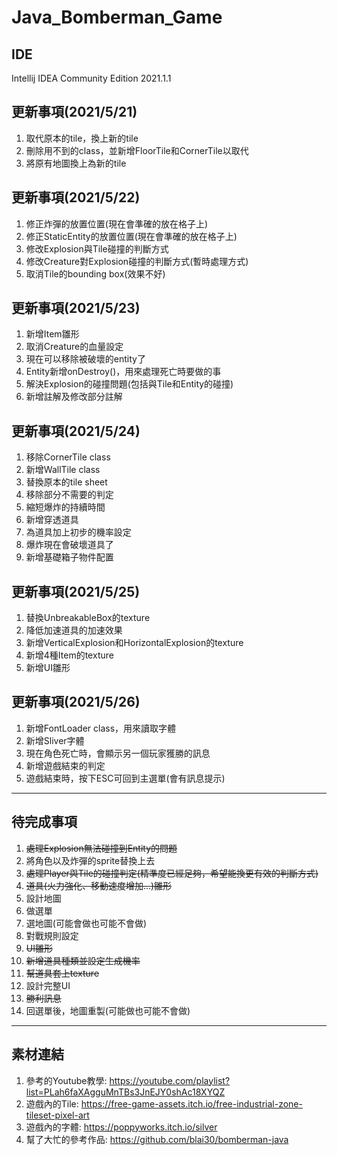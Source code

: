 # Java_Bomberman_Game

## IDE
Intellij IDEA Community Edition 2021.1.1

## 更新事項(2021/5/21)
1. 取代原本的tile，換上新的tile
2. 刪除用不到的class，並新增FloorTile和CornerTile以取代
3. 將原有地圖換上為新的tile

## 更新事項(2021/5/22)
1. 修正炸彈的放置位置(現在會準確的放在格子上)
2. 修正StaticEntity的放置位置(現在會準確的放在格子上)
3. 修改Explosion與Tile碰撞的判斷方式
4. 修改Creature對Explosion碰撞的判斷方式(暫時處理方式)
5. 取消Tile的bounding box(效果不好)

## 更新事項(2021/5/23)
1. 新增Item雛形
2. 取消Creature的血量設定
3. 現在可以移除被破壞的entity了
4. Entity新增onDestroy()，用來處理死亡時要做的事
5. 解決Explosion的碰撞問題(包括與Tile和Entity的碰撞)
6. 新增註解及修改部分註解

## 更新事項(2021/5/24)
1. 移除CornerTile class
2. 新增WallTile class
3. 替換原本的tile sheet
4. 移除部分不需要的判定
5. 縮短爆炸的持續時間
6. 新增穿透道具
7. 為道具加上初步的機率設定
8. 爆炸現在會破壞道具了
9. 新增基礎箱子物件配置

## 更新事項(2021/5/25)
1. 替換UnbreakableBox的texture
2. 降低加速道具的加速效果
3. 新增VerticalExplosion和HorizontalExplosion的texture
4. 新增4種Item的texture
5. 新增UI雛形

## 更新事項(2021/5/26)
1. 新增FontLoader class，用來讀取字體
2. 新增Sliver字體
3. 現在角色死亡時，會顯示另一個玩家獲勝的訊息
4. 新增遊戲結束的判定
5. 遊戲結束時，按下ESC可回到主選單(會有訊息提示)

---

## 待完成事項
1. ~~處理Explosion無法碰撞到Entity的問題~~
2. 將角色以及炸彈的sprite替換上去
3. ~~處理Player與Tile的碰撞判定(精準度已經足夠，希望能換更有效的判斷方式)~~
4. ~~道具(火力強化、移動速度增加...)雛形~~
5. 設計地圖
6. 做選單
7. 選地圖(可能會做也可能不會做)
8. 對戰規則設定 
9. ~~UI雛形~~
10. ~~新增道具種類並設定生成機率~~
11. ~~幫道具套上texture~~
12. 設計完整UI
13. ~~勝利訊息~~
14. 回選單後，地圖重製(可能做也可能不會做)

---

## 素材連結
1. 參考的Youtube教學:
https://youtube.com/playlist?list=PLah6faXAgguMnTBs3JnEJY0shAc18XYQZ
2. 遊戲內的Tile:
https://free-game-assets.itch.io/free-industrial-zone-tileset-pixel-art
3. 遊戲內的字體:
https://poppyworks.itch.io/silver
4. 幫了大忙的參考作品:
https://github.com/blai30/bomberman-java